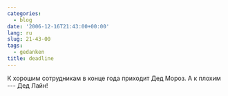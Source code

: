 ```yaml
---
categories:
  - blog
date: '2006-12-16T21:43:00+00:00'
lang: ru
slug: 21-43-00
tags:
  - gedanken
title: deadline
---
```




К хорошим сотрудникам в конце года приходит Дед Мороз. А к плохим --- Дед Лайн!
